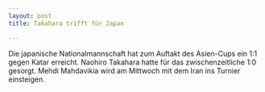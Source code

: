 ```yaml
---
layout: post
title: Takahara trifft für Japan

---
```


Die japanische Nationalmannschaft hat zum Auftakt des Asien-Cups ein 1:1 gegen Katar erreicht. Naohiro Takahara hatte für das zwischenzeitliche 1:0 gesorgt. Mehdi Mahdavikia wird am Mittwoch mit dem Iran ins Turnier einsteigen.


